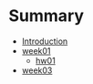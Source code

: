 # Summary

- [Introduction](README.md)
- [week01](week01/week01.md)
    - [hw01](week01/hw01.md)
- [week03](week03/week03.md)

